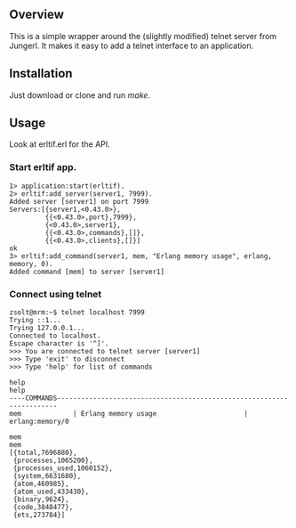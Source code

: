 Overview
--------
This is a simple wrapper around the (slightly modified) telnet server from Jungerl. It makes it easy to add a telnet interface to an application.  

Installation
------------

Just download or clone and run *make*.

Usage
-----

Look at erltif.erl for the API.

### Start erltif app.

    1> application:start(erltif).
    2> erltif:add_server(server1, 7999).
    Added server [server1] on port 7999
    Servers:[{server1,<0.43.0>},
             {{<0.43.0>,port},7999},
             {<0.43.0>,server1},
             {{<0.43.0>,commands},[]},
             {{<0.43.0>,clients},[]}]
    ok
    3> erltif:add_command(server1, mem, "Erlang memory usage", erlang, memory, 0).
    Added command [mem] to server [server1]

### Connect using telnet

    zsolt@mrm:~$ telnet localhost 7999
    Trying ::1...
    Trying 127.0.0.1...
    Connected to localhost.
    Escape character is '^]'.
    >>> You are connected to telnet server [server1]
    >>> Type 'exit' to disconnect
    >>> Type 'help' for list of commands

    help
    help
    ----COMMANDS----------------------------------------------------------------------
    mem             | Erlang memory usage                      | erlang:memory/0

    mem
    mem
    [{total,7696880},
     {processes,1065200},
     {processes_used,1060152},
     {system,6631680},
     {atom,460985},
     {atom_used,433430},
     {binary,9624},
     {code,3848477},
     {ets,273784}]
